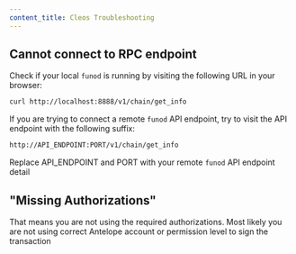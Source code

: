 ```yaml
---
content_title: Cleos Troubleshooting
---
```


## Cannot connect to RPC endpoint

Check if your local `funod` is running by visiting the following URL in your browser:

```sh
curl http://localhost:8888/v1/chain/get_info
```

If you are trying to connect a remote `funod` API endpoint, try to visit the API endpoint with the following suffix:

```sh
http://API_ENDPOINT:PORT/v1/chain/get_info
```

Replace API_ENDPOINT and PORT with your remote `funod` API endpoint detail

## "Missing Authorizations"

That means you are not using the required authorizations. Most likely you are not using correct Antelope account or permission level to sign the transaction
